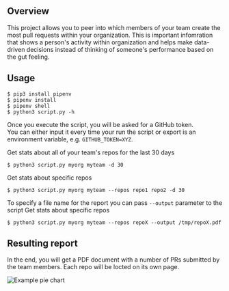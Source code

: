 Overview
--------

This project allows you to peer into which members of your team create the most pull requests within your organization.
This is important infomration that shows a person's activity within organization and helps make data-driven decisions instead of thinking of someone's performance based on the gut feeling.

Usage
-----

```shell
$ pip3 install pipenv
$ pipenv install
$ pipenv shell
$ python3 script.py -h
```

Once you execute the script, you will be asked for a GitHub token.  
You can either input it every time your run the script or export is an environment variable, e.g. `GITHUB_TOKEN=XYZ`.

Get stats about all of your team's repos for the last 30 days
```shell
$ python3 script.py myorg myteam -d 30
```

Get stats about specific repos
```shell
$ python3 script.py myorg myteam --repos repo1 repo2 -d 30
```

To specify a file name for the report you can pass `--output` parameter to the script
Get stats about specific repos
```shell
$ python3 script.py myorg myteam --repos repoX --output /tmp/repoX.pdf
```

Resulting report
----------------

In the end, you will get a PDF document with a number of PRs submitted by the team members. Each repo will be locted on its own page.

![Example pie chart](https://i.postimg.cc/Y9LFr2gm/example.png "Example pie chart")
